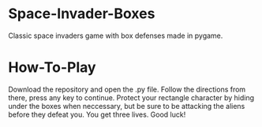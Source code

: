 # Space-Invader-Boxes
Classic space invaders game with box defenses made in pygame.

# How-To-Play
Download the repository and open the .py file. Follow the directions from there, press any key to continue. Protect your rectangle character by hiding under the boxes when neccessary, but be sure to be attacking the aliens before they defeat you. You get three lives. Good luck!


